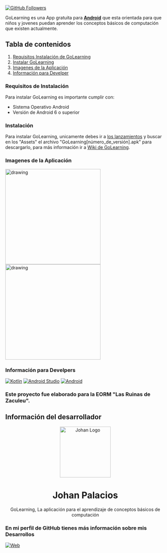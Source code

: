 [![GitHub Followers](https://img.shields.io/github/stars/Johan-Palacios/GoLearning?label=Repositorio%20público%20App%20&style=social)](https://github.com/Johan-Palacios/GoLearning)

GoLearning es una App gratuita para **[Android](https://www.android.com/intl/es_es/)** que esta orientada para que niños y jovenes puedan aprender los conceptos básicos de computación que existen actualmente.
## Tabla de contenidos
1. [Requisitos Instalación de GoLearning](#requisitos-de-instalación)
2. [Instalar GoLearning](#instalación)
3. [Imagenes de la Aplicación](#imagenes-de-la-aplicación)
4. [Información para Develper](#información-para-develpers)
### Requisitos de Instalación
Para instalar GoLearning es importante cumplir con:
  - Sistema Operativo Android
  - Versión de Android 6 o superior
  
### Instalación

Para instalar GoLearning, unicamente debes ir a [los lanzamientos](https://github.com/Johan-Palacios/GoLearning/releases "los lanzamientos") y buscar en los "Assets" el archivo "GoLearning[número_de_versión].apk" para descargarlo, para más información ir a [Wiki de GoLearning](https://github.com/Johan-Palacios/GoLearning/wiki/Inicio "Wiki de GoLearning").

### Imagenes de la Aplicación

<img src="https://user-images.githubusercontent.com/77251405/158495559-8df60d97-c052-48e0-9712-1fb6137bda98.png" alt="drawing" width="300"/>
<img src="https://user-images.githubusercontent.com/77251405/158496636-b27ba9fe-741a-4b80-88b1-d9558279503a.png" alt="drawing" width="300"/>

### Información para Develpers

[![Kotlin](https://img.shields.io/badge/Kotlin-1.5-purple?longCache=true&style=popout-square)](https://kotlinlang.org)
[![Android Studio](https://img.shields.io/badge/Android_Studio-4.2-blue.svg?longCache=true&style=popout-square)](https://developer.android.com/studio)
[![Android](https://img.shields.io/badge/Android-6-green.svg?longCache=true&style=popout-square)](https://www.android.com)

###  Este proyecto fue elaborado para la EORM "Las Ruinas de Zaculeu".

## Información del desarrollador

<p align="center">
    <img alt="Johan Logo" src="https://user-images.githubusercontent.com/77251405/120911904-37bcd800-c648-11eb-9358-e62e4e16ac1c.png" height="160" />
  </a>
  <h1 align="center">Johan Palacios</h1>
  <p align="center">
  <p align="center">GoLearning, La aplicación para el aprendizaje de conceptos básicos de computación
  </p>

### En mi perfil de GitHub tienes más información sobre mis Desarrollos

[![Web](https://img.shields.io/badge/GitHub-Johan-14a1f0?style=for-the-badge&logo=github&logoColor=white&labelColor=101010)](https://github.com/Johan-Palacios)
